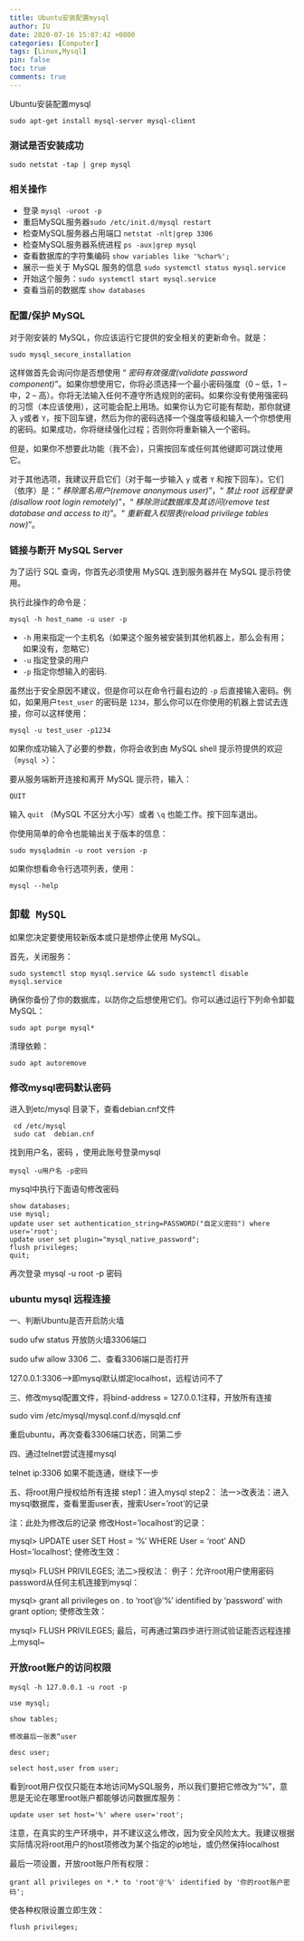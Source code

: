 ```yaml
---
title: Ubuntu安装配置mysql
author: IU
date: 2020-07-16 15:07:42 +0800
categories: [Computer]
tags: [Linux,Mysql]
pin: false
toc: true
comments: true  
---
```


Ubuntu安装配置mysql

```shell
sudo apt-get install mysql-server mysql-client
```

### 测试是否安装成功

```shell
sudo netstat -tap | grep mysql
```

### 相关操作

- 登录 `mysql -uroot -p`
- 重启MySQL服务器`sudo /etc/init.d/mysql restart`
- 检查MySQL服务器占用端口 `netstat -nlt|grep 3306`
- 检查MySQL服务器系统进程 `ps -aux|grep mysql`
- 查看数据库的字符集编码 `show variables like '%char%';`
- 展示一些关于 MySQL 服务的信息 `sudo systemctl status mysql.service`
- 开始这个服务：`sudo systemctl start mysql.service`
- 查看当前的数据库 `show databases`


### 配置/保护 MySQL

对于刚安装的 MySQL，你应该运行它提供的安全相关的更新命令。就是：

```shell
sudo mysql_secure_installation
```

这样做首先会询问你是否想使用 “ *密码有效强度(validate password component)*”。如果你想使用它，你将必须选择一个最小密码强度（0 – 低，1 – 中，2 – 高）。你将无法输入任何不遵守所选规则的密码。如果你没有使用强密码的习惯（本应该使用），这可能会配上用场。如果你认为它可能有帮助，那你就键入 `y`或者 `Y`，按下回车键，然后为你的密码选择一个强度等级和输入一个你想使用的密码。如果成功，你将继续强化过程；否则你将重新输入一个密码。

但是，如果你不想要此功能（我不会），只需按回车或任何其他键即可跳过使用它。

对于其他选项，我建议开启它们（对于每一步输入 `y` 或者 `Y` 和按下回车）。它们（依序）是：“ *移除匿名用户(remove anonymous user)*”，“ *禁止 root 远程登录(disallow root login remotely)*”，“ *移除测试数据库及其访问(remove test database and access to it)*”。“ *重新载入权限表(reload privilege tables now)*”。

### 链接与断开 MySQL Server

为了运行 SQL 查询，你首先必须使用 MySQL 连到服务器并在 MySQL 提示符使用。

执行此操作的命令是：

```shell
mysql -h host_name -u user -p
```

- `-h` 用来指定一个主机名（如果这个服务被安装到其他机器上，那么会有用；如果没有，忽略它）
- `-u` 指定登录的用户
- `-p` 指定你想输入的密码.

虽然出于安全原因不建议，但是你可以在命令行最右边的 `-p` 后直接输入密码。例如，如果用户`test_user` 的密码是 `1234`，那么你可以在你使用的机器上尝试去连接，你可以这样使用：

```shell
mysql -u test_user -p1234
```

如果你成功输入了必要的参数，你将会收到由 MySQL shell 提示符提供的欢迎（`mysql >`）：

要从服务端断开连接和离开 MySQL 提示符，输入：

```shell
QUIT
```

输入 `quit` （MySQL 不区分大小写）或者 `\q` 也能工作。按下回车退出。

你使用简单的命令也能输出关于版本的信息：

```shell
sudo mysqladmin -u root version -p
```

如果你想看命令行选项列表，使用：

```shell
mysql --help
```

## `卸载 MySQL`

如果您决定要使用较新版本或只是想停止使用 MySQL。

首先，关闭服务：

```shell
sudo systemctl stop mysql.service && sudo systemctl disable mysql.service
```

确保你备份了你的数据库，以防你之后想使用它们。你可以通过运行下列命令卸载 MySQL：

```shell
sudo apt purge mysql*
```

清理依赖：

```shell
sudo apt autoremove
```

### 修改mysql密码默认密码

进入到etc/mysql 目录下，查看debian.cnf文件

```shell
 cd /etc/mysql
 sudo cat  debian.cnf
```

找到用户名，密码 ，使用此账号登录mysql

```shell
mysql -u用户名 -p密码
```

mysql中执行下面语句修改密码

```shell
show databases;
use mysql;
update user set authentication_string=PASSWORD("自定义密码") where user='root';
update user set plugin="mysql_native_password";
flush privileges;
quit;
```

再次登录 mysql -u root -p 密码

### ubuntu mysql 远程连接

一、判断Ubuntu是否开启防火墙

sudo ufw status 开放防火墙3306端口

sudo ufw allow 3306 二、查看3306端口是否打开

127.0.0.1:3306–>即mysql默认绑定localhost，远程访问不了

三、修改mysql配置文件，将bind-address = 127.0.0.1注释，开放所有连接

sudo vim /etc/mysql/mysql.conf.d/mysqld.cnf

重启ubuntu，再次查看3306端口状态，同第二步

四、通过telnet尝试连接mysql

telnet ip:3306 如果不能连通，继续下一步

五、将root用户授权给所有连接 step1：进入mysql step2： 法一>改表法：进入mysql数据库，查看里面user表，搜索User=’root’的记录

注：此处为修改后的记录 修改Host=’localhost’的记录：

mysql> UPDATE user SET Host = ‘%’ WHERE User = ‘root’ AND Host=’localhost’; 使修改生效：

mysql> FLUSH PRIVILEGES; 法二>授权法： 例子：允许root用户使用密码password从任何主机连接到mysql：

mysql> grant all privileges on *.* to ‘root’@’%’ identified by ‘password’ with grant option; 使修改生效：

mysql> FLUSH PRIVILEGES; 最后，可再通过第四步进行测试验证能否远程连接上mysql~

### 开放root账户的访问权限

```shell
mysql -h 127.0.0.1 -u root -p

use mysql;

show tables;

修改最后一张表“user

desc user;

select host,user from user;
```

看到root用户仅仅只能在本地访问MySQL服务，所以我们要把它修改为“%”，意思是无论在哪里root账户都能够访问数据库服务：

```shell
update user set host='%' where user='root';
```

注意，在真实的生产环境中，并不建议这么修改，因为安全风险太大。我建议根据实际情况将root用户的host项修改为某个指定的ip地址，或仍然保持localhost

最后一项设置，开放root账户所有权限：

```shell
grant all privileges on *.* to 'root'@'%' identified by '你的root账户密码';
```

使各种权限设置立即生效：

```shell
flush privileges;
```
